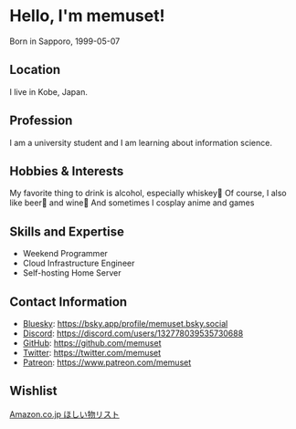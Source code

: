 # Hello, I'm memuset!

Born in Sapporo, 1999-05-07

## Location

I live in Kobe, Japan.

## Profession

I am a university student and I am learning about information science.

## Hobbies & Interests

My favorite thing to drink is alcohol, especially whiskey🥃
Of course, I also like beer🍺 and wine🍷
And sometimes I cosplay anime and games

## Skills and Expertise

- Weekend Programmer
- Cloud Infrastructure Engineer
- Self-hosting Home Server

## Contact Information

- [Bluesky](https://bsky.app/profile/memuset.bsky.social): https://bsky.app/profile/memuset.bsky.social
- [Discord](https://discord.com/users/132778039535730688): https://discord.com/users/132778039535730688
- [GitHub](https://github.com/memuset): https://github.com/memuset
- [Twitter](https://twitter.com/memuset): https://twitter.com/memuset
- [Patreon](https://www.patreon.com/memuset): https://www.patreon.com/memuset

## Wishlist

[Amazon.co.jp ほしい物リスト](https://www.amazon.co.jp/hz/wishlist/ls/3RF7ABJZ19JO7?ref_=wl_share)
